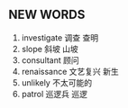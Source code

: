 ## NEW WORDS

1. investigate 调查 查明
2. slope 斜坡 山坡
3. consultant 顾问
4. renaissance 文艺复兴 新生
5. unlikely 不太可能的
6. patrol 巡逻兵 巡逻
